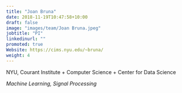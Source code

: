 ```yaml
---
title: "Joan Bruna"
date: 2018-11-19T10:47:58+10:00
draft: false
image: "images/team/Joan Bruna.jpeg"
jobtitle: "PI"
linkedinurl: ""
promoted: true
Website: https://cims.nyu.edu/~bruna/
weight: 4
---
```


NYU, Courant Institute + Computer Science + Center for Data Science

*Machine Learning, Signal Processing*


